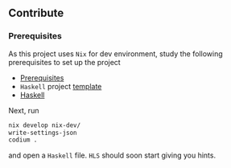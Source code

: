 ## Contribute

### Prerequisites

As this project uses `Nix` for dev environment, study the following prerequisites to set up the project

- [Prerequisites](https://github.com/deemp/flakes#prerequisites)
- `Haskell` project [template](https://github.com/deemp/flakes/tree/main/templates/codium/haskell#readme)
- [Haskell](https://github.com/deemp/flakes/blob/main/README/Haskell.md)

Next, run

```sh
nix develop nix-dev/
write-settings-json
codium .
```

and open a `Haskell` file. `HLS` should soon start giving you hints.
